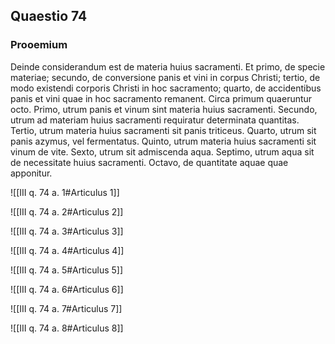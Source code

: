 ## Quaestio 74

### Prooemium

Deinde considerandum est de materia huius sacramenti. Et primo, de specie materiae; secundo, de conversione panis et vini in corpus Christi; tertio, de modo existendi corporis Christi in hoc sacramento; quarto, de accidentibus panis et vini quae in hoc sacramento remanent. Circa primum quaeruntur octo. Primo, utrum panis et vinum sint materia huius sacramenti. Secundo, utrum ad materiam huius sacramenti requiratur determinata quantitas. Tertio, utrum materia huius sacramenti sit panis triticeus. Quarto, utrum sit panis azymus, vel fermentatus. Quinto, utrum materia huius sacramenti sit vinum de vite. Sexto, utrum sit admiscenda aqua. Septimo, utrum aqua sit de necessitate huius sacramenti. Octavo, de quantitate aquae quae apponitur.

![[III q. 74 a. 1#Articulus 1]]

![[III q. 74 a. 2#Articulus 2]]

![[III q. 74 a. 3#Articulus 3]]

![[III q. 74 a. 4#Articulus 4]]

![[III q. 74 a. 5#Articulus 5]]

![[III q. 74 a. 6#Articulus 6]]

![[III q. 74 a. 7#Articulus 7]]

![[III q. 74 a. 8#Articulus 8]]

